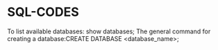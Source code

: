 # SQL-CODES
To list available databases: show databases;
The general command for creating a database:CREATE DATABASE <database_name>;
